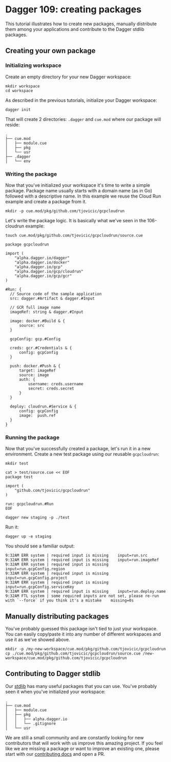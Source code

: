 # Dagger 109: creating packages

This tutorial illustrates how to create new packages, manually distribute them among your applications and contribute to
the Dagger stdlib packages.

## Creating your own package

### Initializing workspace

Create an empty directory for your new Dagger workspace:

```shell
mkdir workspace
cd workspace
```

As described in the previous tutorials, initialize your Dagger workspace:

```shell
dagger init
```

That will create 2 directories: `.dagger` and `cue.mod` where our package will reside:

```shell
.
├── cue.mod
│   ├── module.cue
│   ├── pkg
│   └── usr
├── .dagger
│   └── env
```

### Writing the package

Now that you've initialized your workspace it's time to write a simple package. Package name usually starts with a
domain name (as in Go) followed with a descriptive name. In this example we reuse the Cloud Run example and create a
package from it.

```shell
mkdir -p cue.mod/pkg/github.com/tjovicic/gcpcloudrun
```

Let's write the package logic. It is basically what we've seen in the 106-cloudrun example:

```shell
touch cue.mod/pkg/github.com/tjovicic/gcpcloudrun/source.cue
```

```cue title="cue.mod/pkg/github.com/tjovicic/gcpcloudrun/source.cue"
package gcpcloudrun

import (
	"alpha.dagger.io/dagger"
	"alpha.dagger.io/docker"
	"alpha.dagger.io/gcp"
	"alpha.dagger.io/gcp/cloudrun"
	"alpha.dagger.io/gcp/gcr"
)

#Run: {
  // Source code of the sample application
  src: dagger.#Artifact & dagger.#Input

  // GCR full image name
  imageRef: string & dagger.#Input

  image: docker.#Build & {
      source: src
  }

  gcpConfig: gcp.#Config

  creds: gcr.#Credentials & {
      config: gcpConfig
  }

  push: docker.#Push & {
      target: imageRef
      source: image
      auth: {
          username: creds.username
          secret: creds.secret
      }
  }

  deploy: cloudrun.#Service & {
      config: gcpConfig
      image:  push.ref
  }
}
```

### Running the package

Now that you've successfully created a package, let's run it in a new environment. Create a new test package using
our reusable `gcpcloudrun`:

```shell
mkdir test

cat > test/source.cue << EOF
package test

import (
	"github.com/tjovicic/gcpcloudrun"
)

run: gcpcloudrun.#Run
EOF

dagger new staging -p ./test
```

Run it:

```shell
dagger up -e staging
```

You should see a familiar output:

```shell
9:32AM ERR system | required input is missing    input=run.src
9:32AM ERR system | required input is missing    input=run.imageRef
9:32AM ERR system | required input is missing    input=run.gcpConfig.region
9:32AM ERR system | required input is missing    input=run.gcpConfig.project
9:32AM ERR system | required input is missing    input=run.gcpConfig.serviceKey
9:32AM ERR system | required input is missing    input=run.deploy.name
9:32AM FTL system | some required inputs are not set, please re-run with `--force` if you think it's a mistake    missing=0s
```

## Manually distributing packages

You've probably guessed this package isn't tied to just your workspace. You can easily copy/paste it into any number
of different workspaces and use it as we've showed above.

```shell
mkdir -p /my-new-workspace/cue.mod/pkg/github.com/tjovicic/gcpcloudrun
cp ./cue.mod/pkg/github.com/tjovicic/gcpcloudrun/source.cue /new-workspace/cue.mod/pkg/github.com/tjovicic/gcpcloudrun
```

## Contributing to Dagger stdlib

Our [stdlib](https://github.com/dagger/dagger/tree/main/stdlib) has many useful packages that you can use.
You've probably seen it when you've initialized your workspace:

```shell
.
├── cue.mod
│   ├── module.cue
│   ├── pkg
│   │   ├── alpha.dagger.io
│   │   └── .gitignore
│   └── usr
```

We are still a small community and are constantly looking for new contributors that will work with us improve this
amazing project. If you feel like we are missing a package or want to improve an existing one, please start with our
[contributing docs](https://github.com/dagger/dagger/blob/main/CONTRIBUTING.md) and open a PR.
